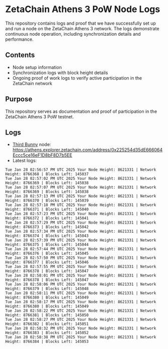 # ZetaChain Athens 3 PoW Node Logs
This repository contains logs and proof that we have successfully set up and run a node on the ZetaChain Athens 3 network. The logs demonstrate continuous node operation, including synchronization details and performance.

## Contents
- Node setup information
- Synchronization logs with block height details
- Ongoing proof of work logs to verify active participation in the ZetaChain network

## Purpose
This repository serves as documentation and proof of participation in the ZetaChain Athens 3 PoW testnet.

## Logs

- [Third Bunny](https://thirdbunny.xyz/) node: https://athens.explorer.zetachain.com/address/0x225254d35dE666064Eccc5ce16eF1D8bF8D7b5EE
- Latest logs:
```
Tue Jan 28 02:56:57 PM UTC 2025 Your Node Height: 8621331 | Network Height: 8766368 | Blocks Left: 145037
Tue Jan 28 02:57:02 PM UTC 2025 Your Node Height: 8621331 | Network Height: 8766369 | Blocks Left: 145038
Tue Jan 28 02:57:07 PM UTC 2025 Your Node Height: 8621331 | Network Height: 8766369 | Blocks Left: 145038
Tue Jan 28 02:57:13 PM UTC 2025 Your Node Height: 8621331 | Network Height: 8766370 | Blocks Left: 145039
Tue Jan 28 02:57:18 PM UTC 2025 Your Node Height: 8621331 | Network Height: 8766371 | Blocks Left: 145040
Tue Jan 28 02:57:23 PM UTC 2025 Your Node Height: 8621331 | Network Height: 8766372 | Blocks Left: 145041
Tue Jan 28 02:57:29 PM UTC 2025 Your Node Height: 8621331 | Network Height: 8766373 | Blocks Left: 145042
Tue Jan 28 02:57:34 PM UTC 2025 Your Node Height: 8621331 | Network Height: 8766374 | Blocks Left: 145043
Tue Jan 28 02:57:39 PM UTC 2025 Your Node Height: 8621331 | Network Height: 8766375 | Blocks Left: 145044
Tue Jan 28 02:57:44 PM UTC 2025 Your Node Height: 8621331 | Network Height: 8766376 | Blocks Left: 145045
Tue Jan 28 02:57:50 PM UTC 2025 Your Node Height: 8621331 | Network Height: 8766377 | Blocks Left: 145046
Tue Jan 28 02:57:55 PM UTC 2025 Your Node Height: 8621331 | Network Height: 8766378 | Blocks Left: 145047
Tue Jan 28 02:58:01 PM UTC 2025 Your Node Height: 8621331 | Network Height: 8766378 | Blocks Left: 145047
Tue Jan 28 02:58:06 PM UTC 2025 Your Node Height: 8621331 | Network Height: 8766379 | Blocks Left: 145048
Tue Jan 28 02:58:11 PM UTC 2025 Your Node Height: 8621331 | Network Height: 8766380 | Blocks Left: 145049
Tue Jan 28 02:58:17 PM UTC 2025 Your Node Height: 8621331 | Network Height: 8766380 | Blocks Left: 145049
Tue Jan 28 02:58:22 PM UTC 2025 Your Node Height: 8621331 | Network Height: 8766381 | Blocks Left: 145050
Tue Jan 28 02:58:27 PM UTC 2025 Your Node Height: 8621331 | Network Height: 8766382 | Blocks Left: 145051
Tue Jan 28 02:58:32 PM UTC 2025 Your Node Height: 8621331 | Network Height: 8766383 | Blocks Left: 145052
Tue Jan 28 02:58:38 PM UTC 2025 Your Node Height: 8621331 | Network Height: 8766384 | Blocks Left: 145053
```
